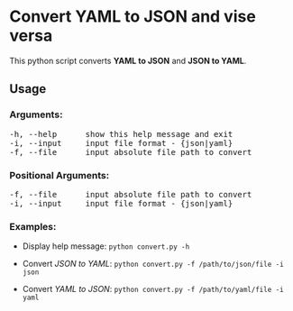 # Convert YAML to JSON and vise versa

This python script converts **YAML to JSON** and **JSON to YAML**.

## Usage
### Arguments:

<pre>-h, --help      show this help message and exit
-i, --input     input file format - {json|yaml}
-f, --file      input absolute file path to convert</pre>

### Positional Arguments:

<pre>-f, --file      input absolute file path to convert
-i, --input     input file format - {json|yaml}</pre>

### Examples:

* Display help message:
`python convert.py -h`

* Convert *JSON to YAML*:
`python convert.py -f /path/to/json/file -i json`

* Convert *YAML to JSON*:
`python convert.py -f /path/to/yaml/file -i yaml`
